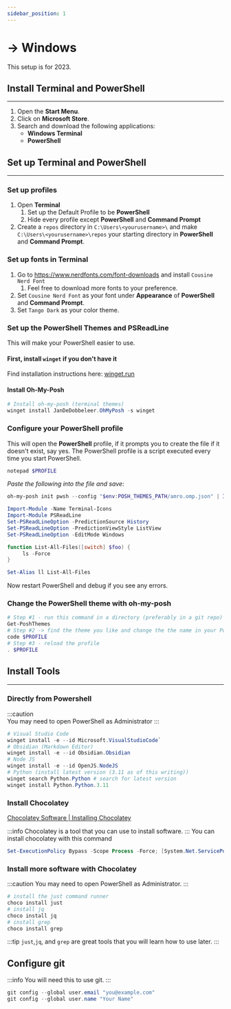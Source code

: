 ```yaml
---
sidebar_position: 1
---
```


# → Windows

This setup is for 2023.

## Install Terminal and PowerShell

---

1. Open the **Start Menu**.
2. Click on **Microsoft Store**.
3. Search and download the following applications:
   - **Windows Terminal**
   - **PowerShell**

## Set up Terminal and PowerShell

---

### Set up profiles

1. Open **Terminal**
   1. Set up the Default Profile to be **PowerShell**
   2. Hide every profile except **PowerShell** and **Command Prompt**
2. Create a `repos` directory in `C:\Users\<yourusername>\` and make `C:\Users\<yourusername>\repos` your starting directory in **PowerShell** and **Command Prompt**.

### Set up fonts in Terminal

1. Go to https://www.nerdfonts.com/font-downloads and install `Cousine Nerd Font`
   1. Feel free to download more fonts to your preference.
2. Set `Cousine Nerd Font` as your font under **Appearance** of **PowerShell** and **Command Prompt**.
3. Set `Tango Dark` as your color theme.

### Set up the PowerShell Themes and PSReadLine

This will make your PowerShell easier to use.

#### First, install `winget` if you don't have it

Find installation instructions here: [winget.run](https://winget.run/)

#### Install Oh-My-Posh

```powershell title="PowerShell"
# Install oh-my-posh (terminal themes)
winget install JanDeDobbeleer.OhMyPosh -s winget
```

### Configure your PowerShell profile

This will open the **PowerShell** profile, if it prompts you to create the file if it doesn't exist, say yes. The PowerShell profile is a script executed every time you start PowerShell.

```powershell
notepad $PROFILE
```

_Paste the following into the file and save:_

```powershell title="C:\Users<user>\Documents\PowerShell\Microsoft.PowerShell_profile.ps1"  showLineNumbers
oh-my-posh init pwsh --config "$env:POSH_THEMES_PATH/amro.omp.json" | Invoke-Expression

Import-Module -Name Terminal-Icons
Import-Module PSReadLine
Set-PSReadLineOption -PredictionSource History
Set-PSReadLineOption -PredictionViewStyle ListView
Set-PSReadLineOption -EditMode Windows

function List-All-Files([switch] $foo) {
     ls -Force
}

Set-Alias ll List-All-Files
```

Now restart PowerShell and debug if you see any errors.

### Change the PowerShell theme with oh-my-posh

```powershell
# Step #1 - run this command in a directory (preferably in a git repo)
Get-PoshThemes
# Step #2 -> find the theme you like and change the the name in your PowerShell profile
code $PROFILE
# Step #3 - reload the profile
. $PROFILE
```

## Install Tools

---

### Directly from Powershell

:::caution  
You may need to open PowerShell as Administrator
:::

```powershell
# Visual Studio Code
winget install -e --id Microsoft.VisualStudioCode`
# Obsidian (Markdown Editor)
winget install -e --id Obsidian.Obsidian
# Node JS
winget install -e --id OpenJS.NodeJS
# Python (install latest version (3.11 as of this writing))
winget search Python.Python # search for latest version
winget install Python.Python.3.11
```

### Install Chocolatey

[Chocolatey Software | Installing Chocolatey](https://chocolatey.org/install)

:::info
Chocolatey is a tool that you can use to install software.
:::
You can install chocolatey with this command

```powershell
Set-ExecutionPolicy Bypass -Scope Process -Force; [System.Net.ServicePointManager]::SecurityProtocol = [System.Net.ServicePointManager]::SecurityProtocol -bor 3072; iex ((New-Object System.Net.WebClient).DownloadString('https://community.chocolatey.org/install.ps1'))
```

### Install more software with Chocolatey

:::caution
You may need to open PowerShell as Administrator.
:::

```powershell
# install the just command runner
choco install just
# install jq
choco install jq
# install grep
choco install grep
```

:::tip
`just`,`jq`, and `grep` are great tools that you will learn how to use later.
:::

## Configure git

:::info
You will need this to use git.
:::

```powershell
git config --global user.email "you@example.com"
git config --global user.name "Your Name"
```

